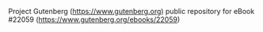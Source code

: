 Project Gutenberg (https://www.gutenberg.org) public repository for eBook #22059 (https://www.gutenberg.org/ebooks/22059)